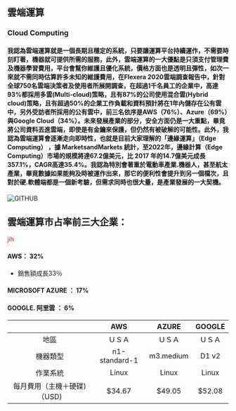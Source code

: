 ## 雲端運算 
### Cloud Computing
#### 我認為雲端運算就是一個長期且穩定的系統，只要讓運算平台持續運作，不需要時刻盯著，機器就可提供所需的服務，此外，雲端運算的一大優點是只須支付管理費及機器學習費用，平台會幫你維護且優化系統，價格方面也是透明且彈性，如次一來就不需同時估算許多未知的維護費用，在Flexera 2020雲端調查報告中，針對全球750名雲端決策者及使用者所展開調查，在超過1千名員工的企業中，高達93%都採用多雲(Multi-cloud)策略，且有87%的公司使用混合雲(Hybrid cloud)策略，且有超過50%的企業工作負載和資料預計將在1年內儲存在公有雲中，另外受訪者所採用的公有雲中，前三名依序是AWS（76%）、Azure（69%）與Google Cloud（34%）。未來發展產業的部分，安全方面仍是一大重點，畢竟將公司資料丟進雲端，即使是有金鑰來保護，但仍然有被破解的可能性。此外，我認為雲端運算會逐漸走向即時性，也就是目前大家理解的「邊緣運算」（Edge Computing） ，據 MarketsandMarkets 統計，至2022年，邊緣計算（Edge Computing）市場的規模將達67.2億美元，比 2017 年的14.7億美元成長357.1%，CAGR高達35.4%。我認為特別會著重於電動車產業.機器人，甚至航太產業，畢竟數據如果能夠及時被運作出來，那它的便利性會提升到另一個檔次，且對於硬.軟體端都是一個新考驗，但需求同時也很大量，是產業發展的一大契機。
![GITHUB]( https://miro.medium.com/max/2408/1*S2pPGojdNW_3AZcT6lJBCA.jpeg "邊緣運算")
## 雲端運算市占率前三大企業：
<font color=%FF0000>jih</font>
#### AWS： 32%
- 銷售額成長33％
#### MICROSOFT AZURE ： 17%
#### GOOGLE. 阿里雲 ： 6%  
|  | AWS  | AZURE | GOOGLE |
| :-----:| :-------:| :-----:| :----:|
| 地區   | ＵＳＡ | ＵＳＡ | ＵＳＡ |
| 機器類型| n1-standard-1   | m3.medium | D1 v2 |
| 作業系統 | Linux | Linux | Linux |
| 每月費用（主機＋硬碟)（USD)| $34.67 | $49.05 | $52.08 |
